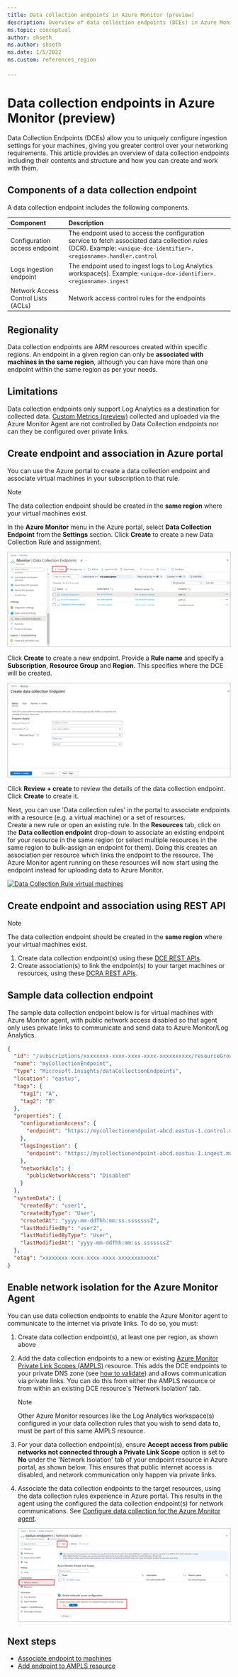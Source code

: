 ```yaml
---
title: Data collection endpoints in Azure Monitor (preview)
description: Overview of data collection endpoints (DCEs) in Azure Monitor including their contents and structure and how you can create and work with them.
ms.topic: conceptual
author: shseth
ms.author: shseth
ms.date: 1/5/2022
ms.custom: references_region

---
```


# Data collection endpoints in Azure Monitor (preview)
Data Collection Endpoints (DCEs) allow you to uniquely configure ingestion settings for your machines, giving you greater control over your networking requirements. This article provides an overview of data collection endpoints including their contents and structure and how you can create and work with them.

## Components of a data collection endpoint
A data collection endpoint includes the following components.

| Component | Description |
|:---|:---|
| Configuration access endpoint | The endpoint used to access the configuration service to fetch associated data collection rules (DCR). Example: `<unique-dce-identifier>.<regionname>.handler.control` |
| Logs ingestion endpoint | The endpoint used to ingest logs to Log Analytics workspace(s). Example: `<unique-dce-identifier>.<regionname>.ingest` |
| Network Access Control Lists (ACLs) | Network access control rules for the endpoints


## Regionality
Data collection endpoints are ARM resources created within specific regions. An endpoint in a given region can only be **associated with machines in the same region**, although you can have more than one endpoint within the same region as per your needs.

## Limitations
Data collection endpoints only support Log Analytics as a destination for collected data. [Custom Metrics (preview)](../essentials/metrics-custom-overview.md) collected and uploaded via the Azure Monitor Agent are not controlled by Data Collection endpoints nor can they be configured over private links.

## Create endpoint and association in Azure portal
You can use the Azure portal to create a data collection endpoint and associate virtual machines in your subscription to that rule. 

> [!NOTE]
> The data collection endpoint should be created in the **same region** where your virtual machines exist.  

In the **Azure Monitor** menu in the Azure portal, select **Data Collection Endpoint** from the **Settings** section. Click **Create** to create a new Data Collection Rule and assignment.

[![Data Collection Endpoints](media/data-collection-endpoint-overview/data-collection-endpoint-overview.png)](media/data-collection-endpoint-overview/data-collection-endpoint-overview.png#lightbox)

Click **Create** to create a new endpoint. Provide a **Rule name** and specify a **Subscription**, **Resource Group** and **Region**. This specifies where the DCE will be created.

[![Data Collection Rule Basics](media/data-collection-endpoint-overview/data-collection-endpoint-basics.png)](media/data-collection-endpoint-overview/data-collection-endpoint-basics.png#lightbox)

Click **Review + create** to review the details of the data collection endpoint. Click **Create** to create it.

Next, you can use 'Data collection rules' in the portal to associate endpoints with a resource (e.g. a virtual machine) or a set of resources.  
Create a new rule or open an existing rule. In the **Resources** tab, click on the **Data collection endpoint** drop-down to associate an existing endpoint for your resource in the same region (or select multiple resources in the same region to bulk-assign an endpoint for them). Doing this creates an association per resource which links the endpoint to the resource. The Azure Monitor agent running on these resources will now start using the endpoint instead for uploading data to Azure Monitor.

[![Data Collection Rule virtual machines](media/data-collection-rule-azure-monitor-agent/data-collection-rule-virtual-machines-with-endpoint.png)](../agents/media/data-collection-rule-azure-monitor-agent/data-collection-rule-virtual-machines-with-endpoint.png#lightbox) 

## Create endpoint and association using REST API

> [!NOTE]
> The data collection endpoint should be created in the **same region** where your virtual machines exist.  

1. Create data collection endpoint(s) using these [DCE REST APIs](/cli/azure/monitor/data-collection/endpoint).
2. Create association(s) to link the endpoint(s) to your target machines or resources, using these [DCRA REST APIs](/rest/api/monitor/datacollectionruleassociations/create#examples).


## Sample data collection endpoint
The sample data collection endpoint below is for virtual machines with Azure Monitor agent, with public network access disabled so that agent only uses private links to communicate and send data to Azure Monitor/Log Analytics.

```json
{
  "id": "/subscriptions/xxxxxxxx-xxxx-xxxx-xxxx-xxxxxxxxxx/resourceGroups/myResourceGroup/providers/Microsoft.Insights/dataCollectionEndpoints/myCollectionEndpoint",
  "name": "myCollectionEndpoint",
  "type": "Microsoft.Insights/dataCollectionEndpoints",
  "location": "eastus",
  "tags": {
    "tag1": "A",
    "tag2": "B"
  },
  "properties": {
    "configurationAccess": {
      "endpoint": "https://mycollectionendpoint-abcd.eastus-1.control.monitor.azure.com"
    },
    "logsIngestion": {
      "endpoint": "https://mycollectionendpoint-abcd.eastus-1.ingest.monitor.azure.com"
    },
    "networkAcls": {
      "publicNetworkAccess": "Disabled"
    }
  },
  "systemData": {
    "createdBy": "user1",
    "createdByType": "User",
    "createdAt": "yyyy-mm-ddThh:mm:ss.sssssssZ",
    "lastModifiedBy": "user2",
    "lastModifiedByType": "User",
    "lastModifiedAt": "yyyy-mm-ddThh:mm:ss.sssssssZ"
  },
  "etag": "xxxxxxxx-xxxx-xxxx-xxxx-xxxxxxxxxxxx"
}
```

## Enable network isolation for the Azure Monitor Agent
You can use data collection endpoints to enable the Azure Monitor agent to communicate to the internet via private links. To do so, you must:
1. Create data collection endpoint(s), at least one per region, as shown above
2. Add the data collection endpoints to a new or existing [Azure Monitor Private Link Scopes (AMPLS)](../logs/private-link-configure.md#connect-azure-monitor-resources) resource. This adds the DCE endpoints to your private DNS zone (see [how to validate](../logs/private-link-configure.md#review-and-validate-your-private-link-setup)) and allows communication via private links. You can do this from either the AMPLS resource or from within an existing DCE resource's 'Network Isolation' tab.
	> [!NOTE]
	> Other Azure Monitor resources like the Log Analytics workspace(s) configured in your data collection rules that you wish to send data to, must be part of this same AMPLS resource.
3. For your data collection endpoint(s), ensure **Accept access from public networks not connected through a Private Link Scope** option is set to **No** under the 'Network Isolation' tab of your endpoint resource in Azure portal, as shown below. This ensures that public internet access is disabled, and network communication only happen via private links.
4. Associate the data collection endpoints to the target resources, using the data collection rules experience in Azure portal. This results in the agent using the configured the data collection endpoint(s) for network communications. See [Configure data collection for the Azure Monitor agent](../agents/data-collection-rule-azure-monitor-agent.md).

	![Data collection endpoint network isolation](media/data-collection-endpoint-overview/data-collection-endpoint-network-isolation.png)

## Next steps
- [Associate endpoint to machines](../agents/data-collection-rule-azure-monitor-agent.md#create-rule-and-association-in-azure-portal)
- [Add endpoint to AMPLS resource](../logs/private-link-configure.md#connect-azure-monitor-resources) 
